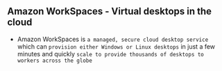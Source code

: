 ## Amazon WorkSpaces - Virtual desktops in the cloud

- Amazon WorkSpaces is `a managed, secure cloud desktop service` which can `provision either Windows or Linux desktops` in just a few minutes and quickly `scale to provide thousands of desktops to workers across the globe`
